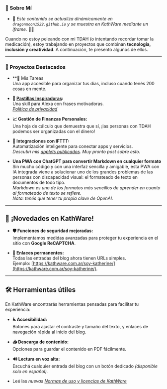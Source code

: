 ### 🎯 Sobre Mí  

- 📌 *Este contenido se actualiza dinámicamente en `dragonmoon1522.github.io` y se muestra en KathWare mediante un iframe.* 🚀💜  

Cuando no estoy peleando con mi TDAH (o intentando recordar tomar la medicación), estoy trabajando en proyectos que combinan **tecnología, inclusión y creatividad**. A continuación, te presento algunos de ellos.

---

### 🚀 Proyectos Destacados  

- **📌 Mis Tareas  
Una app accesible para organizar tus días, incluso cuando tenés 200 cosas en mente.

- **💊 [Pastillas Inspiradoras](https://www.amazon.es/dp/B0DSBSYWMJ/):**  
  Una skill para Alexa con frases motivadoras.  
  *[Política de privacidad](https://dragonmoon1522.github.io/Pastillas-Inspiradoras/Politica%20de%20Privacidad/)*  

- **📈 Gestión de Finanzas Personales:**  
  Una hoja de cálculo que demuestra que sí, ¡las personas con TDAH podemos ser organizadas con el dinero!

- **🔗 Integraciones con IFTTT:**  
  Automatización inteligente para conectar apps y servicios.  
  *Descubrí mis [applets publicados](https://ifttt.com/p/dragonmoon1522). Muy pronto post sobre esto.*  

- **Una PWA con ChatGPT para convertir Markdown en cualquier formato**  
Sin mucho código y con una interfaz sencilla y amigable, esta PWA con IA integrada viene a solucionar uno de los grandes problemas de las personas con discapacidad visual: el formateado de texto en documentos de todo tipo.  
*Markdown es uno de los formatos más sencillos de aprender en cuanto al formateado de texto se refiere.*  
*Nota: tenés que tener tu propia clave de OpenAI.*  

---

## 📢 ¡Novedades en KathWare!  

- **🛡️ Funciones de seguridad mejoradas:**  
  Implementamos medidas avanzadas para proteger tu experiencia en el sitio con **Google ReCAPTCHA**.  

- **🔗 Enlaces permanentes:**  
  Todas las entradas del blog ahora tienen URLs simples.  
  Ejemplo: [https://kathware.com.ar/soy-katherine/](https://kathware.com.ar/soy-katherine/).  

---

## 🛠️ Herramientas útiles  

En KathWare encontrarás herramientas pensadas para facilitar tu experiencia:  

- **♿ Accesibilidad:**  
  Botones para ajustar el contraste y tamaño del texto, y enlaces de navegación rápida al inicio del blog.  

- **📥 Descarga de contenido:**  
  Opciones para guardar el contenido en PDF fácilmente.  

- **🔊 Lectura en voz alta:**  
  Escuchá cualquier entrada del blog con un botón dedicado *(disponible solo en español).*  
- Leé las *nuevas [Normas de uso y licencias de KathWare](https://kathware.com.ar/normas-de-uso-y-licencias-de-kathware/)*    
